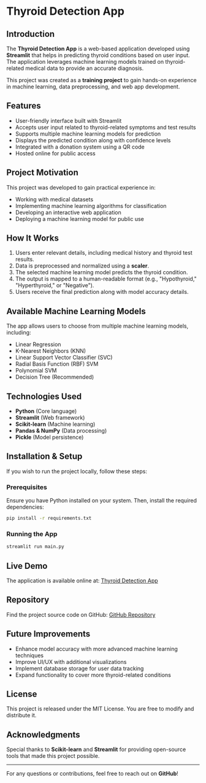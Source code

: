 # Thyroid Detection App

## Introduction
The **Thyroid Detection App** is a web-based application developed using **Streamlit** that helps in predicting thyroid conditions based on user input. The application leverages machine learning models trained on thyroid-related medical data to provide an accurate diagnosis.

This project was created as a **training project** to gain hands-on experience in machine learning, data preprocessing, and web app development.

## Features
- User-friendly interface built with Streamlit
- Accepts user input related to thyroid-related symptoms and test results
- Supports multiple machine learning models for prediction
- Displays the predicted condition along with confidence levels
- Integrated with a donation system using a QR code
- Hosted online for public access

## Project Motivation
This project was developed to gain practical experience in:
- Working with medical datasets
- Implementing machine learning algorithms for classification
- Developing an interactive web application
- Deploying a machine learning model for public use

## How It Works
1. Users enter relevant details, including medical history and thyroid test results.
2. Data is preprocessed and normalized using a **scaler**.
3. The selected machine learning model predicts the thyroid condition.
4. The output is mapped to a human-readable format (e.g., "Hypothyroid," "Hyperthyroid," or "Negative").
5. Users receive the final prediction along with model accuracy details.

## Available Machine Learning Models
The app allows users to choose from multiple machine learning models, including:
- Linear Regression
- K-Nearest Neighbors (KNN)
- Linear Support Vector Classifier (SVC)
- Radial Basis Function (RBF) SVM
- Polynomial SVM
- Decision Tree (Recommended)

## Technologies Used
- **Python** (Core language)
- **Streamlit** (Web framework)
- **Scikit-learn** (Machine learning)
- **Pandas & NumPy** (Data processing)
- **Pickle** (Model persistence)

## Installation & Setup
If you wish to run the project locally, follow these steps:

### Prerequisites
Ensure you have Python installed on your system. Then, install the required dependencies:
```sh
pip install -r requirements.txt
```

### Running the App
```sh
streamlit run main.py
```

## Live Demo
The application is available online at:
[Thyroid Detection App](https://thyroiddetedtion.streamlit.app/)

## Repository
Find the project source code on GitHub:
[GitHub Repository](https://github.com/intrepid-ani/thyroid_detection_model)

## Future Improvements
- Enhance model accuracy with more advanced machine learning techniques
- Improve UI/UX with additional visualizations
- Implement database storage for user data tracking
- Expand functionality to cover more thyroid-related conditions

## License
This project is released under the MIT License. You are free to modify and distribute it.

## Acknowledgments
Special thanks to **Scikit-learn** and **Streamlit** for providing open-source tools that made this project possible.

---
For any questions or contributions, feel free to reach out on **GitHub**!
